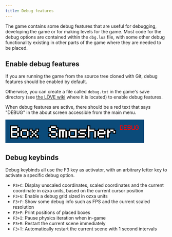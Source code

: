 ```yaml
---
title: Debug features
---
```


The game contains some debug features that are useful for debugging, developing the game or for making levels for the game. Most code for the debug options are contained within the `dbg.lua` file, with some other debug functionality existing in other parts of the game where they are needed to be placed.

<!--more-->

## Enable debug features
If you are running the game from the source tree cloned with Git, debug features should be enabled by default.

Otherwise, you can create a file called `debug.txt` in the game's save directory (see [the LÖVE wiki](https://love2d.org/wiki/love.filesystem) where it is located) to enable debug features.

When debug features are active, there should be a red text that says "DEBUG" in the about screen accessible from the main menu.

![](/dev/debug.webp)

## Debug keybinds
Debug keybinds all use the F3 key as activator, with an arbitrary letter key to activate a specific debug option.

- `F3+C`: Display unscaled coordinates, scaled coordinates and the current coordinate in ozxa units, based on the current cursor position
- `F3+G`: Enable a debug grid sized in ozxa units
- `F3+F`: Show some debug info such as FPS and the current scaled resolution
- `F3+P`: Print positions of placed boxes
- `F3+I`: Pause physics iteration when in-game
- `F3+R`: Restart the current scene immediately
- `F3+T`: Automatically restart the current scene with 1 second intervals
